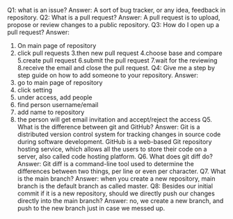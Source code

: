 Q1: what is an issue?
Answer: A sort of bug tracker, or any idea, feedback in repository.
Q2: What is a pull request?
Answer: A pull request is to upload, propose or review changes to a public repository.
Q3: How do I open up a pull request?
Answer: 
1. On main page of repository
2. click pull requests
3.then new pull request
4.choose base and compare
5.create pull request 
6.submit the pull request 
7.wait for the reviewing
8.receive the email and close the pull request.
Q4: Give me a step by step guide on how to add someone to your repository.
Answer:
1. go to main page of repository
2. click setting
3. under access, add people
4. find person username/email
5. add name to repository
6. the person will get email invitation and accept/reject the access
Q5. What is the difference between git and GitHub?
Answer: Git is a distributed version control system for tracking changes in source code during software development. 
GitHub is a web-based Git repository hosting service, which allows all the users to store their code on a server, also called code hosting platform.
Q6. What does git diff do?
Answer: Git diff is a command-line tool used to determine the differences between two things, per line or even per character.
Q7. What is the main branch?
Answer: when you create a new repository, main branch is the default branch as called master.
Q8: Besides our initial commit if it is a new repository, should we directly push our changes directly into the main branch?
Answer: no, we create a new branch, and push to the new branch just in case we messed up.



